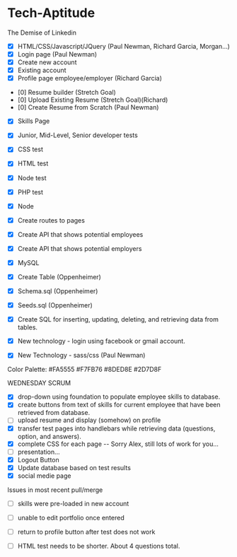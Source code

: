 # Tech-Aptitude
The Demise of Linkedin

- [x] HTML/CSS/Javascript/JQuery (Paul Newman, Richard Garcia, Morgan...)
- [x] Login page (Paul Newman)
- [x] Create new account
- [x] Existing account
- [x] Profile page employee/employer (Richard Garcia)
- [0] Resume builder (Stretch Goal)
- [0] Upload Existing Resume (Stretch Goal)(Richard)
- [0] Create Resume from Scratch (Paul Newman)
- [x] Skills Page
- [X] Junior, Mid-Level, Senior developer tests
- [X] CSS test
- [X] HTML test
- [X] Node test
- [X] PHP test

- [x] Node
- [x] Create routes to pages  
- [x] Create API that shows potential employees
- [x] Create API that shows potential employers

- [X] MySQL
- [X] Create Table  (Oppenheimer)
- [X] Schema.sql    (Oppenheimer)
- [X] Seeds.sql     (Oppenheimer)
- [X] Create SQL for inserting, updating, deleting, and retrieving data from tables.

- [X] New technology - login using facebook or gmail account.
- [X] New Technology - sass/css (Paul Newman)

Color Palette:
#FA5555
#F7FB76
#8DED8E
#2D7D8F

WEDNESDAY SCRUM
- [x] drop-down using foundation to populate employee skills to database.
- [x] create buttons from text of skills for current employee that have been retrieved from database.
- [ ] upload resume and display (somehow) on profile
- [x] transfer test pages into handlebars while retrieving data (questions, option, and answers).
- [x] complete CSS for each page -- Sorry Alex, still lots of work for you...
- [ ] presentation...
- [x] Logout Button
- [x] Update database based on test results
- [x] social medie page

Issues in most recent pull/merge
- [ ] skills were pre-loaded in new account
- [ ] unable to edit portfolio once entered
- [ ] return to profile button after test does not work
- [ ] HTML test needs to be shorter. About 4 questions total.


